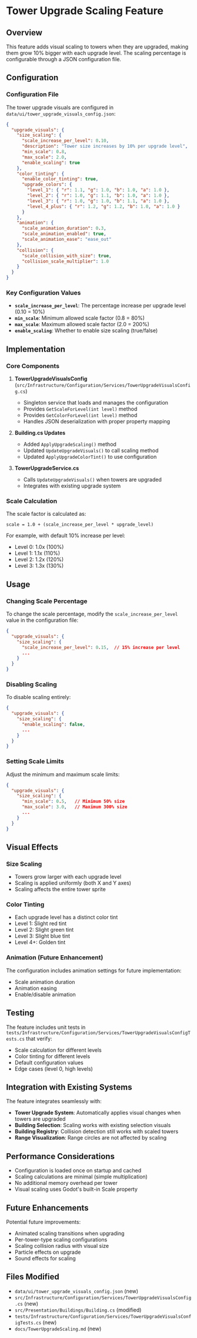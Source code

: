 # Tower Upgrade Scaling Feature

## Overview
This feature adds visual scaling to towers when they are upgraded, making them grow 10% bigger with each upgrade level. The scaling percentage is configurable through a JSON configuration file.

## Configuration

### Configuration File
The tower upgrade visuals are configured in `data/ui/tower_upgrade_visuals_config.json`:

```json
{
  "upgrade_visuals": {
    "size_scaling": {
      "scale_increase_per_level": 0.10,
      "description": "Tower size increases by 10% per upgrade level",
      "min_scale": 0.8,
      "max_scale": 2.0,
      "enable_scaling": true
    },
    "color_tinting": {
      "enable_color_tinting": true,
      "upgrade_colors": {
        "level_1": { "r": 1.1, "g": 1.0, "b": 1.0, "a": 1.0 },
        "level_2": { "r": 1.0, "g": 1.1, "b": 1.0, "a": 1.0 },
        "level_3": { "r": 1.0, "g": 1.0, "b": 1.1, "a": 1.0 },
        "level_4_plus": { "r": 1.2, "g": 1.2, "b": 1.0, "a": 1.0 }
      }
    },
    "animation": {
      "scale_animation_duration": 0.3,
      "scale_animation_enabled": true,
      "scale_animation_ease": "ease_out"
    },
    "collision": {
      "scale_collision_with_size": true,
      "collision_scale_multiplier": 1.0
    }
  }
}
```

### Key Configuration Values

- **`scale_increase_per_level`**: The percentage increase per upgrade level (0.10 = 10%)
- **`min_scale`**: Minimum allowed scale factor (0.8 = 80%)
- **`max_scale`**: Maximum allowed scale factor (2.0 = 200%)
- **`enable_scaling`**: Whether to enable size scaling (true/false)

## Implementation

### Core Components

1. **TowerUpgradeVisualsConfig** (`src/Infrastructure/Configuration/Services/TowerUpgradeVisualsConfig.cs`)
   - Singleton service that loads and manages the configuration
   - Provides `GetScaleForLevel(int level)` method
   - Provides `GetColorForLevel(int level)` method
   - Handles JSON deserialization with proper property mapping

2. **Building.cs Updates**
   - Added `ApplyUpgradeScaling()` method
   - Updated `UpdateUpgradeVisuals()` to call scaling method
   - Updated `ApplyUpgradeColorTint()` to use configuration

3. **TowerUpgradeService.cs**
   - Calls `UpdateUpgradeVisuals()` when towers are upgraded
   - Integrates with existing upgrade system

### Scale Calculation
The scale factor is calculated as:
```
scale = 1.0 + (scale_increase_per_level * upgrade_level)
```

For example, with default 10% increase per level:
- Level 0: 1.0x (100%)
- Level 1: 1.1x (110%)  
- Level 2: 1.2x (120%)
- Level 3: 1.3x (130%)

## Usage

### Changing Scale Percentage
To change the scale percentage, modify the `scale_increase_per_level` value in the configuration file:

```json
{
  "upgrade_visuals": {
    "size_scaling": {
      "scale_increase_per_level": 0.15,  // 15% increase per level
      ...
    }
  }
}
```

### Disabling Scaling
To disable scaling entirely:

```json
{
  "upgrade_visuals": {
    "size_scaling": {
      "enable_scaling": false,
      ...
    }
  }
}
```

### Setting Scale Limits
Adjust the minimum and maximum scale limits:

```json
{
  "upgrade_visuals": {
    "size_scaling": {
      "min_scale": 0.5,   // Minimum 50% size
      "max_scale": 3.0,   // Maximum 300% size
      ...
    }
  }
}
```

## Visual Effects

### Size Scaling
- Towers grow larger with each upgrade level
- Scaling is applied uniformly (both X and Y axes)
- Scaling affects the entire tower sprite

### Color Tinting
- Each upgrade level has a distinct color tint
- Level 1: Slight red tint
- Level 2: Slight green tint  
- Level 3: Slight blue tint
- Level 4+: Golden tint

### Animation (Future Enhancement)
The configuration includes animation settings for future implementation:
- Scale animation duration
- Animation easing
- Enable/disable animation

## Testing

The feature includes unit tests in `tests/Infrastructure/Configuration/Services/TowerUpgradeVisualsConfigTests.cs` that verify:
- Scale calculation for different levels
- Color tinting for different levels
- Default configuration values
- Edge cases (level 0, high levels)

## Integration with Existing Systems

The feature integrates seamlessly with:
- **Tower Upgrade System**: Automatically applies visual changes when towers are upgraded
- **Building Selection**: Scaling works with existing selection visuals
- **Building Registry**: Collision detection still works with scaled towers
- **Range Visualization**: Range circles are not affected by scaling

## Performance Considerations

- Configuration is loaded once on startup and cached
- Scaling calculations are minimal (simple multiplication)
- No additional memory overhead per tower
- Visual scaling uses Godot's built-in Scale property

## Future Enhancements

Potential future improvements:
- Animated scaling transitions when upgrading
- Per-tower-type scaling configurations
- Scaling collision radius with visual size
- Particle effects on upgrade
- Sound effects for scaling

## Files Modified

- `data/ui/tower_upgrade_visuals_config.json` (new)
- `src/Infrastructure/Configuration/Services/TowerUpgradeVisualsConfig.cs` (new)
- `src/Presentation/Buildings/Building.cs` (modified)
- `tests/Infrastructure/Configuration/Services/TowerUpgradeVisualsConfigTests.cs` (new)
- `docs/TowerUpgradeScaling.md` (new)
